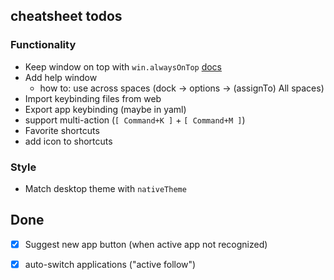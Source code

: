 ## cheatsheet todos

### Functionality

* Keep window on top with `win.alwaysOnTop` [docs](https://www.electronjs.org/docs/latest/api/browser-window#winsetalwaysontopflag-level-relativelevel)
* Add help window
  * how to: use across spaces (dock -> options -> (assignTo) All spaces)
* Import keybinding files from web
* Export app keybinding (maybe in yaml)
* support multi-action (`[ Command+K ]` + `[ Command+M ]`)
* Favorite shortcuts
* add icon to shortcuts

### Style

* Match desktop theme with `nativeTheme`

## Done

* [x] Suggest new app button (when active app not recognized)
* [x] auto-switch applications ("active follow")

